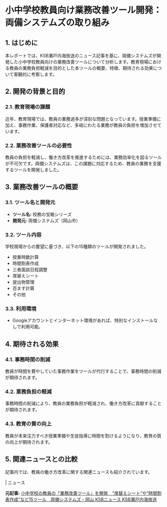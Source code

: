 # 小中学校教員向け業務改善ツール開発：両備システムズの取り組み

## 1. はじめに

本レポートでは、KSB瀬戸内海放送のニュース記事を基に、両備システムズが開発した小中学校教員向けの業務改善ツールについて分析します。教育現場における教員の業務負担軽減を目的とした本ツールの概要、特徴、期待される効果について客観的に考察します。

## 2. 開発の背景と目的

### 2.1. 教育現場の課題

近年、教育現場では、教員の業務過多が深刻な問題となっています。授業準備に加え、事務作業、保護者対応など、多岐にわたる業務が教員の負担を増加させています。

### 2.2. 業務改善ツールの必要性

教員の負担を軽減し、働き方改革を推進するためには、業務効率化を図るツールが不可欠です。両備システムズは、この課題に対応するため、教員の業務を支援するツールを開発しました。

## 3. 業務改善ツールの概要

### 3.1. ツール名と開発元

* **ツール名:** 校務の宝箱シリーズ
* **開発元:** 両備システムズ（岡山市）

### 3.2. ツール内容

学校現場からの要望に基づき、以下の15種類のツールが開発されました。

* 授業時数計算
* 時間割表作成
* 三者面談日程調整
* 席替えシート
* 提出物管理
* 百ます計算
* その他

### 3.3. 利用環境

* Googleアカウントとインターネット環境があれば、特別なインストールなしで利用可能。

## 4. 期待される効果

### 4.1. 事務時間の削減

教員が時間を費やしていた事務作業をツールが代行することで、事務時間の削減が期待されます。

### 4.2. 業務負担の軽減

事務時間の削減により、教員の業務負担が軽減され、働き方改革に貢献することが期待されます。

### 4.3. 教育の質の向上

教員が本来注力すべき授業準備や生徒指導に時間を割けるようになり、教育の質の向上が期待されます。

## 5. 関連ニュースとの比較

記事内では、教員の働き方改革に関する関連ニュースも紹介されています。

| ニュース 

**元記事:** [小中学校の教員の「業務改善ツール」を開発　“席替えシート”や“時間割表作成”など15ツール　両備システムズ・岡山 KSBニュース KSB瀬戸内海放送](https://news.ksb.co.jp/article/15714494)